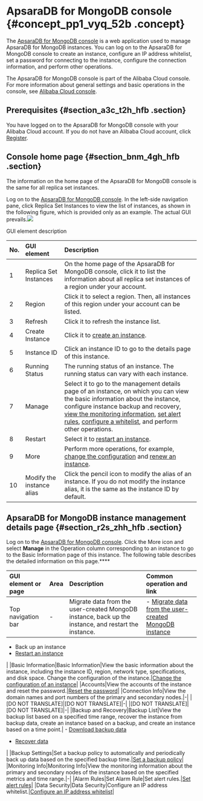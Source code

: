 # ApsaraDB for MongoDB console {#concept_pp1_vyq_52b .concept}

The [ApsaraDB for MongoDB console](https://mongodb.console.aliyun.com/) is a web application used to manage ApsaraDB for MongoDB instances. You can log on to the ApsaraDB for MongoDB console to create an instance, configure an IP address whitelist, set a password for connecting to the instance, configure the connection information, and perform other operations.

The ApsaraDB for MongoDB console is part of the Alibaba Cloud console. For more information about general settings and basic operations in the console, see [Alibaba Cloud console](https://www.alibabacloud.com/help/zh/doc-detail/47605.html).

## Prerequisites {#section_a3c_t2h_hfb .section}

You have logged on to the ApsaraDB for MongoDB console with your Alibaba Cloud account. If you do not have an Alibaba Cloud account, click [Register](https://account.aliyun.com/register/register.htm).

## Console home page {#section_bnm_4gh_hfb .section}

The information on the home page of the ApsaraDB for MongoDB console is the same for all replica set instances.

Log on to the [ApsaraDB for MongoDB console](https://mongodb.console.aliyun.com/). In the left-side navigation pane, click Replica Set Instances to view the list of instances, as shown in the following figure, which is provided only as an example. The actual GUI prevails.![](http://static-aliyun-doc.oss-cn-hangzhou.aliyuncs.com/assets/img/6668/155608843813769_en-US.png)

GUI element description

|No.|GUI element|Description|
|:--|:----------|:----------|
|1|Replica Set Instances|On the home page of the ApsaraDB for MongoDB console, click it to list the information about all replica set instances of a region under your account.|
|2|Region|Click it to select a region. Then, all instances of this region under your account can be listed.|
|3|Refresh|Click it to refresh the instance list.|
|4|Create Instance|Click it to [create an instance](https://www.alibabacloud.com/help/zh/doc-detail/26572.htm).|
|5|Instance ID|Click an instance ID to go to the details page of this instance.|
|6|Running Status|The running status of an instance. The running status can vary with each instance.|
|7|Manage|Select it to go to the management details page of an instance, on which you can view the basic information about the instance, configure instance backup and recovery, [view the monitoring information](https://www.alibabacloud.com/help/zh/doc-detail/60518.htm), [set alert rules](https://www.alibabacloud.com/help/zh/doc-detail/61585.htm), [configure a whitelist](https://www.alibabacloud.com/help/zh/doc-detail/54529.htm), and perform other operations.|
|8|Restart|Select it to [restart an instance](https://www.alibabacloud.com/help/zh/doc-detail/44658.htm).|
|9|More|Perform more operations, for example, [change the configuration](https://www.alibabacloud.com/help/zh/doc-detail/44655.htm) and [renew an instance](https://www.alibabacloud.com/help/zh/doc-detail/54285.htm).|
|10|Modify the instance alias|Click the pencil icon to modify the alias of an instance. If you do not modify the instance alias, it is the same as the instance ID by default.|

## ApsaraDB for MongoDB instance management details page {#section_r2s_zhh_hfb .section}

Log on to the [ApsaraDB for MongoDB console](https://mongodb.console.aliyun.com/). Click the More icon and select **Manage** in the Operation column corresponding to an instance to go to the Basic Information page of this instance. The following table describes the detailed information on this page.****

|GUI element or page|Area|Description|Common operation and link|
|:------------------|:---|:----------|:------------------------|
|Top navigation bar|-|Migrate data from the user-created MongoDB instance, back up the instance, and restart the instance.| -   [Migrate data from the user-created MongoDB instance](https://www.alibabacloud.com/help/zh/doc-detail/44660.htm)
-   Back up an instance
-   [Restart an instance](https://www.alibabacloud.com/help/zh/doc-detail/44658.htm)

 |
|Basic Information|Basic Information|View the basic information about the instance, including the instance ID, region, network type, specifications, and disk space. Change the configuration of the instance.|[Change the configuration of an instance](https://www.alibabacloud.com/help/zh/doc-detail/44655.htm)|
|Accounts|View the accounts of the instance and reset the password.|[Reset the password](https://www.alibabacloud.com/help/zh/doc-detail/54544.htm)|
|Connection Info|View the domain names and port numbers of the primary and secondary nodes.|-|
|\[DO NOT TRANSLATE\]|\[DO NOT TRANSLATE\]|-|
|\[DO NOT TRANSLATE\]|\[DO NOT TRANSLATE\]|-|
|Backup and Recovery|Backup List|View the backup list based on a specified time range, recover the instance from backup data, create an instance based on a backup, and create an instance based on a time point.| -   [Download backup data](https://www.alibabacloud.com/help/zh/doc-detail/55011.htm)
-   [Recover data](https://www.alibabacloud.com/help/zh/doc-detail/55015.htm)

 |
|Backup Settings|Set a backup policy to automatically and periodically back up data based on the specified backup time.|[Set a backup policy](https://www.alibabacloud.com/help/zh/doc-detail/55008.htm)|
|Monitoring Info|Monitoring Info|View the monitoring information about the primary and secondary nodes of the instance based on the specified metrics and time range.|-|
|Alarm Rules|Set Alarm Rule|Set alert rules.|[Set alert rules](https://www.alibabacloud.com/help/zh/doc-detail/61585.htm)|
|Data Security|Data Security|Configure an IP address whitelist.|[Configure an IP address whitelist](https://www.alibabacloud.com/help/zh/doc-detail/54529.htm)|

